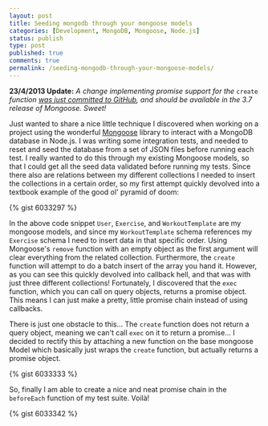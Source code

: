 ```yaml
---
layout: post
title: Seeding mongodb through your mongoose models
categories: [Development, MongoDB, Mongoose, Node.js]
status: publish
type: post
published: true
comments: true
permalink: /seeding-mongodb-through-your-mongoose-models/
---
```

**23/4/2013 Update:**
*A change implementing promise support for the* `create` *function [was just committed to GitHub](https://github.com/LearnBoost/mongoose/commit/2ef5f237e054fc4846143530410e353ef7a7456e), and should be available in the 3.7 release of Mongoose. Sweet!*

Just wanted to share a nice little technique I discovered when working on a project using the wonderful [Mongoose](http://mongoosejs.com/) library to interact with a MongoDB database in Node.js. I was writing some integration tests, and needed to reset and seed the database from a set of JSON files before running each test. I really wanted to do this through my existing Mongoose models, so that I could get all the seed data validated before running my tests. Since there also are relations between my different collections I needed to insert the collections in a certain order, so my first attempt quickly devolved into a textbook example of the good ol' pyramid of doom:

{% gist 6033297 %}

In the above code snippet `User`, `Exercise`, and `WorkoutTemplate` are my mongoose models, and since my `WorkoutTemplate` schema references my `Exercise` schema I need to insert data in that specific order. Using Mongoose's `remove` function with an empty object as the first argument will clear everything from the related collection. Furthermore, the `create` function will attempt to do a batch insert of the array you hand it. However, as you can see this quickly devolved into callback hell, and that was with just three different collections! Fortunately, I discovered that the `exec` function, which you can call on query objects, returns a promise object. This means I can just make a pretty, little promise chain instead of using callbacks.

There is just one obstacle to this... The `create` function does not return a query object, meaning we can't call `exec` on it to return a promise... I decided to rectify this by attaching a new function on the base mongoose Model which basically just wraps the `create` function, but actually returns a promise object.

{% gist 6033333 %}

So, finally I am able to create a nice and neat promise chain in the `beforeEach` function of my test suite. Voilà!

{% gist 6033342 %}